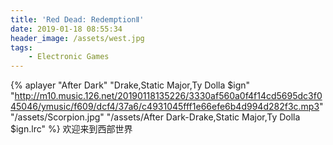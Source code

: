 ```yaml
---
title: 'Red Dead: RedemptionⅡ'
date: 2019-01-18 08:55:34
header_image: /assets/west.jpg
tags:
    - Electronic Games
---
```

{% aplayer "After Dark" "Drake,Static Major,Ty Dolla $ign" "http://m10.music.126.net/20190118135226/3330af560a0f4f14cd5695dc3f045046/ymusic/f609/dcf4/37a6/c4931045fff1e66efe6b4d994d282f3c.mp3" "/assets/Scorpion.jpg" "/assets/After Dark-Drake,Static Major,Ty Dolla $ign.lrc" %}
欢迎来到西部世界
<!-- more -->